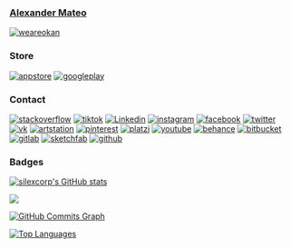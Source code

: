<!-- ### [We are Okan](https://weareokan.com/) -->
### [Alexander Mateo](https://weareokan.com/)
[![weareokan](https://github.com/silexcorp/silexcorp/assets/13637191/333c65f6-0597-431c-a3bc-5cd248a3efeb)](https://www.alexandermateo.com)

### Store

[![appstore](https://alexandermateo.com/assets/assets/contact/about/appstore.png)](https://apps.apple.com/us/developer/marco-alexander-mateo-mateo/id1570311109)
[![googleplay](https://alexandermateo.com/assets/assets/contact/about/googleplay.png)](https://play.google.com/store/apps/dev?id=7242794089742642803&hl)

### Contact

[![stackoverflow](https://alexandermateo.com/assets/assets/contact/about/stackoverflow.png)](https://stackoverflow.com/users/9960358/silexcorp)
[![tiktok](https://alexandermateo.com/assets/assets/contact/about/tiktok.png)](https://www.tiktok.com/@silexcorp)
[![Linkedin](https://alexandermateo.com/assets/assets/contact/about/linkedin.png)](https://www.linkedin.com/in/silexcorp)
[![instagram](https://alexandermateo.com/assets/assets/contact/about/instagram.png)](https://www.instagram.com/silexcorp)
[![facebook](https://alexandermateo.com/assets/assets/contact/about/facebook.png)](https://www.facebook.com/silexCorp)
[![twitter](https://alexandermateo.com/assets/assets/contact/about/twitter.png)](https://twitter.com/silexcorp)
[![vk](https://alexandermateo.com/assets/assets/contact/about/vk.png)](https://vk.com/silexcorp)
[![artstation](https://alexandermateo.com/assets/assets/contact/about/artstation.png)](https://www.artstation.com/silexcorp)
[![pinterest](https://alexandermateo.com/assets/assets/contact/about/pinterest.png)](https://www.pinterest.com/silexcorp)
[![platzi](https://alexandermateo.com/assets/assets/contact/about/platzi.png)](https://platzi.com/p/silexcorp/)
[![youtube](https://alexandermateo.com/assets/assets/contact/about/youtube.png)](https://www.youtube.com/silexcorp)
[![behance](https://alexandermateo.com/assets/assets/contact/about/behance.png)](https://www.behance.net/silexcorp)
[![bitbucket](https://alexandermateo.com/assets/assets/contact/about/bitbucket.png)](https://bitbucket.org/silexcorp)
[![gitlab](https://alexandermateo.com/assets/assets/contact/about/gitlab.png)](https://gitlab.com/silexcorp)
[![sketchfab](https://alexandermateo.com/assets/assets/contact/about/sketchfab.png)](https://sketchfab.com/silexcorp)
[![github](https://alexandermateo.com/assets/assets/contact/about/github.png)](https://github.com/silexcorp)


<!--### Socials

<p align="left"> <a href="https://www.github.com/silexcorp" target="_blank" rel="noreferrer"><img src="https://raw.githubusercontent.com/danielcranney/readme-generator/main/public/icons/socials/github-dark.svg" width="32" height="32" /></a> <a href="http://www.instagram.com/silexcorp" target="_blank" rel="noreferrer"><img src="https://raw.githubusercontent.com/danielcranney/readme-generator/main/public/icons/socials/instagram.svg" width="32" height="32" /></a> <a href="https://www.linkedin.com/in/silexcorp/" target="_blank" rel="noreferrer"><img src="https://raw.githubusercontent.com/danielcranney/readme-generator/main/public/icons/socials/linkedin.svg" width="32" height="32" /></a> <a href="https://www.twitter.com/silexcorp" target="_blank" rel="noreferrer"><img src="https://raw.githubusercontent.com/danielcranney/readme-generator/main/public/icons/socials/twitter.svg" width="32" height="32" /></a></p>
-->

### Badges

<a href="http://www.github.com/silexcorp"><img src="https://github-readme-stats.vercel.app/api?username=silexcorp&show_icons=true&hide=&count_private=true&title_color=0891b2&text_color=ffffff&icon_color=0891b2&bg_color=1c1917&hide_border=true&show_icons=true" alt="silexcorp's GitHub stats" /></a>

<a href="http://www.github.com/silexcorp"><img src="https://github-readme-streak-stats.herokuapp.com/?user=silexcorp&stroke=ffffff&background=1c1917&ring=0891b2&fire=0891b2&currStreakNum=ffffff&currStreakLabel=0891b2&sideNums=ffffff&sideLabels=ffffff&dates=ffffff&hide_border=true" /></a>

<a href="http://www.github.com/silexcorp"><img src="https://activity-graph.herokuapp.com/graph?username=silexcorp&bg_color=1c1917&color=ffffff&line=0891b2&point=ffffff&area_color=1c1917&area=true&hide_border=true&custom_title=GitHub%20Commits%20Graph" alt="GitHub Commits Graph" /></a>

<a href="https://github.com/silexcorp" align="left"><img src="https://github-readme-stats.vercel.app/api/top-langs/?username=silexcorp&langs_count=10&title_color=0891b2&text_color=ffffff&icon_color=0891b2&bg_color=1c1917&hide_border=true&locale=en&custom_title=Top%20%Languages" alt="Top Languages" /></a>
